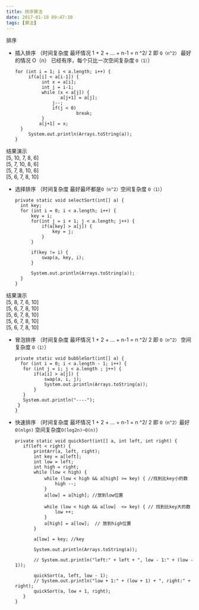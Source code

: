 ```yaml
---
title: 排序算法
date: 2017-01-18 09:47:10
tags: [算法]
---
```

排序  
- 插入排序
（时间复杂度 最坏情况 1 + 2 + ... + n-1 = n ^2/ 2  即 `O（n^2）` 最好的情况  O（n） 已经有序，每个只比一次空间复杂度 `O（1）`）

   ```
   for (int i = 1; i < a.length; i++) {
    	if(a[i] < a[i-1]) {
       		 int x = a[i];
       		 int j = i-1;
       		 while (x < a[j]) {
            		a[j+1] = a[j];
           		 j--;
           		 if(j < 0)
              			  break;
       		 }
        	a[j+1] = x;
   	 }
    	System.out.println(Arrays.toString(a));
   }
   ```
结果演示  
      [5, 10, 7, 8, 6]  
      [5, 7, 10, 8, 6]  
      [5, 7, 8, 10, 6]  
      [5, 6, 7, 8, 10]

- 选择排序
（时间复杂度 最好最坏都是`O（n^2）`空间复杂度 `O（1）`）

  ```
  private static void selectSort(int[] a) {
    int key;
    for (int i = 0; i < a.length; i++) {
        key = i;
        for(int j = i + 1; j < a.length; j++) {
            if(a[key] > a[j]) {
                key = j;
            }
        }

        if(key != i) {
            swap(a, key, i);
        }

        System.out.println(Arrays.toString(a));
    }
  }
  ```
结果演示  
      [5, 8, 7, 6, 10]  
      [5, 6, 7, 8, 10]  
      [5, 6, 7, 8, 10]  
      [5, 6, 7, 8, 10]  
      [5, 6, 7, 8, 10]

- 冒泡排序
 （时间复杂度 最坏情况 1 + 2 + ... + n-1 = n ^2/ 2  即 `O（n^2）`
     空间复杂度 `O（1）`）
     ```
     private static void bubbleSort(int[] a) {
       for (int i = 0; i < a.length - 1; i++) {
        for (int j = i; j < a.length ; j++) {
            if(a[i] > a[j]) {
                swap(a, i, j);
                System.out.println(Arrays.toString(a));
            }
        }
        System.out.println("----");
      }
    }
    ```

- 快速排序
 （时间复杂度 最坏情况 1 + 2 + ... + n-1 = n ^2/ 2  即 `O（n^2）`最好 `O(nlgn)`
     空间复杂度`O(log2n)~O(n)`）
     ```
     private static void quickSort(int[] a, int left, int right) {
        if(left < right) {
            printArr(a, left, right);
            int key = a[left];
            int low = left;
            int high = right;
            while (low < high) {
                while (low < high && a[high] >= key) { //找到比key小的数
                    high --;
                }
                a[low] = a[high]; //放到low位置

                while (low < high && a[low]  <= key) { // 找到比key大的数
                    low ++;
                }
                a[high] = a[low];  // 放到high位置
            }

            a[low] = key; //key

            System.out.println(Arrays.toString(a));

            // System.out.println("left:" + left + ", low - 1:" + (low - 1));

            quickSort(a, left, low - 1);
            // System.out.println("low + 1:" + (low + 1) + ", right:" + right);
            quickSort(a, low + 1, right);
        }
    }
    ```

